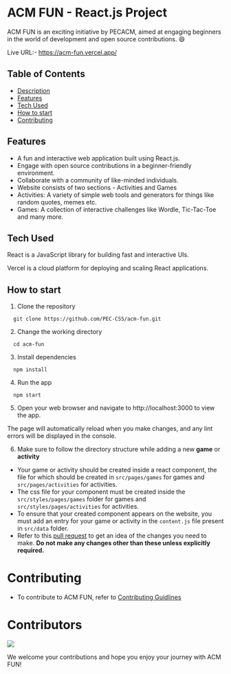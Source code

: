 # ACM FUN - React.js Project

ACM FUN is an exciting initiative by PECACM, aimed at engaging beginners in the world of development and open source contributions. 😄

Live URL:- https://acm-fun.vercel.app/

## Table of Contents

- [Description](#acm-fun---reactjs-project)
- [Features](#features)
- [Tech Used](#tech-used)
- [How to start](#how-to-start)
- [Contributing](#contributing)

## Features

- A fun and interactive web application built using React.js.
- Engage with open source contributions in a beginner-friendly environment.
- Collaborate with a community of like-minded individuals.
- Website consists of two sections - Activities and Games
- Activities: A variety of simple web tools and generators for things like random quotes, memes etc.
- Games: A collection of interactive challenges like Wordle, Tic-Tac-Toe and many more.

## Tech Used

React is a JavaScript library for building fast and interactive UIs.

Vercel is a cloud platform for deploying and scaling React applications.

## How to start

1. Clone the repository

```
  git clone https://github.com/PEC-CSS/acm-fun.git
```

2. Change the working directory

```
  cd acm-fun
```

3. Install dependencies

```
  npm install
```

4. Run the app

```
  npm start
```

5. Open your web browser and navigate to http://localhost:3000 to view the app.

The page will automatically reload when you make changes, and any lint errors will be displayed in the console.

6. Make sure to follow the directory structure while adding a new **game** or **activity**
 - Your game or activity should be created inside a react component, the file for which should be created in `src/pages/games` for games and `src/pages/activities` for activities.
 - The css file for your component must be created inside the `src/styles/pages/games` folder for games and `src/styles/pages/activities` for activities.
 - To ensure that your created component appears on the website, you must add an entry for your game or activity in the `content.js` file present in `src/data` folder.
 - Refer to this [pull request](https://github.com/PEC-CSS/acm-fun/pull/37/files) to get an idea of the changes you need to make. **Do not make any changes other than these unless explicitly required.**

# Contributing

- To contribute to ACM FUN, refer to [Contributing Guidlines](./Contributing.md)

# Contributors

<a href="https://github.com/PEC-CSS/acm-fun/graphs/contributors">
  <img src="https://contrib.rocks/image?repo=PEC-CSS/acm-fun" />
</a>

<br>

We welcome your contributions and hope you enjoy your journey with ACM FUN!
